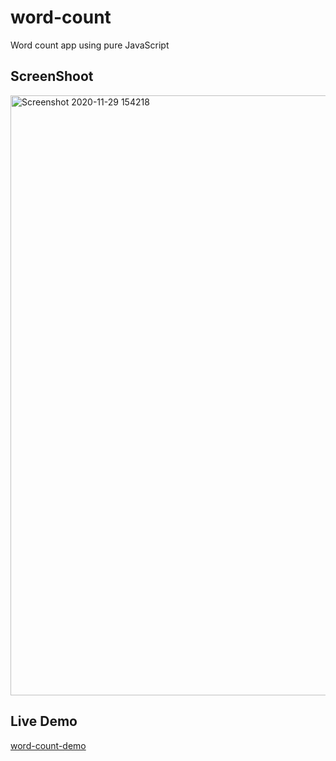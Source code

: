 # word-count
Word count app using pure JavaScript
## ScreenShoot
<img width="960" alt="Screenshot 2020-11-29 154218" src="https://user-images.githubusercontent.com/72983747/100540892-b3813680-3259-11eb-907f-5db52cc968e5.png">

## Live Demo
[word-count-demo](https://anarseferrov.github.io/word-count/)
